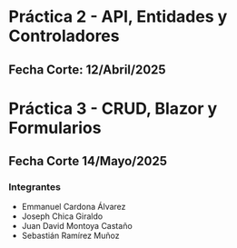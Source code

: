 # Práctica 2 - API, Entidades y Controladores
## Fecha Corte: 12/Abril/2025
# Práctica 3 - CRUD, Blazor y Formularios
## Fecha Corte 14/Mayo/2025
### Integrantes
- Emmanuel Cardona Álvarez
- Joseph Chica Giraldo
- Juan David Montoya Castaño
- Sebastián Ramírez Muñoz
